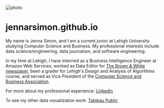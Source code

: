 ![photo](../images/JennaSimonPhoto.JPG)

# jennarsimon.github.io

My name is Jenna Simon, and I am a current junior at Lehigh University studying Computer Science and Business. My professional interests include data science/engineering, data journalism, and software engineering.

In my time at Lehigh, I have interned as a Business Intelligence Engineer at Amazon Web Services, worked as Data Editor for [The Brown & White newspaper](https://thebrownandwhite.com/data-graphics/), been a grader for Lehigh's Design and Analysis of Algorithms course, and served as Vice President of the [Computer Science and Business Association](https://csb.lehigh.edu/).

For more about my professional experience: [LinkedIn](https://www.linkedin.com/in/jenna-simon1101/)

To see my other data visualization work: [Tableau Public](https://public.tableau.com/profile/jenna.simon#!/)
